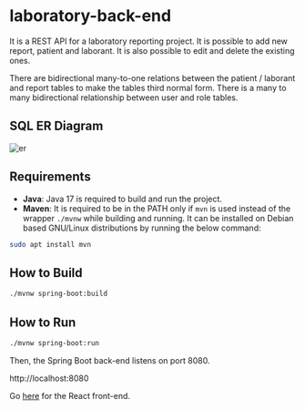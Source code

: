 # laboratory-back-end
It is a REST API for a laboratory reporting project. It is possible to add new report, patient and laborant. It is also possible to edit and delete the existing ones.

There are bidirectional many-to-one relations between the patient / laborant and report tables to make the tables third normal form. There is a many to many bidirectional relationship between user and role tables.
## SQL ER Diagram
![er](https://github.com/anilmavis/laboratory-back-end/assets/77068958/e5dbe425-5ad1-4235-b169-916c12651f66)

## Requirements
- **Java**: Java 17 is required to build and run the project.
- **Maven**: It is required to be in the PATH only if `mvn` is used instead of the wrapper `./mvnw` while building and running. It can be installed on Debian based GNU/Linux distributions by running the below command:
```sh
sudo apt install mvn
```
## How to Build
```sh
./mvnw spring-boot:build
```
## How to Run
```sh
./mvnw spring-boot:run
```
Then, the Spring Boot back-end listens on port 8080.

http://localhost:8080

Go [here](https://github.com/anilmavis/laboratory-front-end/) for the React front-end.
